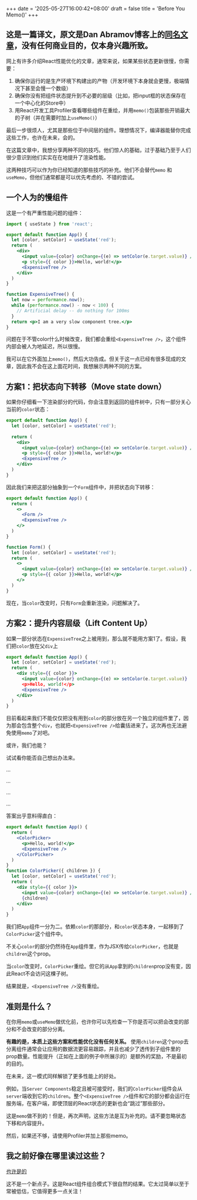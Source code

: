 +++
date = '2025-05-27T16:00:42+08:00'
draft = false
title = 'Before You Memo()'
+++

## 这是一篇译文，原文是Dan Abramov博客上的[同名文章](https://overreacted.io/before-you-memo/)，没有任何商业目的，仅本身兴趣所致。

网上有许多介绍React性能优化的文章，通常来说，如果某些状态更新很慢，你需要：


1. 确保你运行的是生产环境下构建出的产物（开发环境下本身就会更慢，极端情况下甚至会慢一个数级）
2. 确保你没有把组件状态提升到不必要的层级（比如，把input框的状态保存在一个中心化的Store中）
3. 用React开发工具Profiler查看哪些组件在重绘，并用`memo()`包装那些开销最大的子树（并在需要时加上`useMemo()`）


最后一步很烦人，尤其是那些位于中间层的组件。理想情况下，编译器能替你完成这些工作，也许在未来，会的。

在这篇文章中，我想分享两种不同的技巧。他们惊人的基础，过于基础乃至于人们很少意识到他们实实在在地提升了渲染性能。

这两种技巧可以作为你已经知道的那些技巧的补充。他们不会替代`memo` 和`useMemo`，但他们通常都是可以优先考虑的、不错的尝试。

## 一个人为的慢组件

这是一个有严重性能问题的组件：

```jsx {linenos=inline}
import { useState } from 'react';

export default function App() {
  let [color, setColor] = useState('red');
  return (
    <div>
      <input value={color} onChange={(e) => setColor(e.target.value)} />
      <p style={{ color }}>Hello, world!</p>
      <ExpensiveTree />
    </div>
  )
}

function ExpensiveTree() {
  let now = performance.now();
  while (performance.now() - now < 100) {
    // Artificial delay -- do nothing for 100ms
  }
  return <p>I am a very slow component tree.</p>
}


```

问题在于不管color什么时候改变，我们都会重绘`<ExpensiveTree />`，这个组件内部会被人为地延迟，所以很慢。

我可以在它外面加上`memo()`，然后大功告成。但关于这一点已经有很多现成的文章，因此我不会在这上面花时间，我想展示两种不同的方案。

## 方案1：把状态向下转移（Move state down）

如果你仔细看一下渲染部分的代码，你会注意到返回的组件树中，只有一部分关心当前的`color`状态：

```jsx {linenos=inline hl_lines=[2, "6-7"]}
export default function App() {
  let [color, setColor] = useState('red');
 
  return (
    <div>
      <input value={color} onChange={(e) => setColor(e.target.value)} />
      <p style={{ color }}>Hello, world!</p>
      <ExpensiveTree />
    </div>
  )
}
```

因此我们来把这部分抽象到一个`Form`组件中，并把状态向下转移：

```jsx {linenos=inline hl_lines=[4, 11, "14-15"]}
export default function App() {
  return (
    <>
      <Form />
      <ExpensiveTree />
    </>
  )
}

function Form() {
  let [color, setColor] = useState('red');
  return (
    <>
      <input value={color} onChange={(e) => setColor(e.target.value)} /> 
      <p style={{ color }}>Hello, world!</p>
    </>
  )
}
```
现在，当`color`改变时，只有`Form`会重新渲染，问题解决了。

## 方案2：提升内容层级（Lift Content Up）

如果一部分状态在`ExpensiveTree`之上被用到，那么就不能用方案1了。假设，我们把`color`放在父`div`上

```jsx {linenos=inline}
export default function App() {
  let [color, setColor] = useState('red');
  return (
    <div style={{ color }}>
      <input value={color} onChange={(e) => setColor(e.target.value)} 
      <p>Hello, world!</p>
      <ExpensiveTree />
    </div>
  )
}
```
目前看起来我们不能仅仅把没有用到`color`的部分放在另一个独立的组件里了，因为那会包含整个`div`，也就把`<ExpensiveTree />`给囊括进来了。这次再也无法避免使用`memo`了对吧。

或许，我们也能？

试试看你能否自己想出办法来。

...


...

...

...

答案出乎意料得直白：

```jsx {linenos=inline hl_lines=[4,5, 9, 14]}
export default function App() {
  return (
    <ColorPicker>
      <p>Hello, world!</p>
      <ExpensiveTree />
    </ColorPicker>
  )
}
function ColorPicker({ children }) {
  let [color, setColor] = useState('red');
  return (
    <div style={{ color }}>
      <input value={color} onChange={(e) => setColor(e.target.value)} />
      {children}
    </div>
  )
}
```

我们把`App`组件一分为二。依赖`color`的那部分，和`color`状态本身，一起移到了`ColorPicker`这个组件中。

不关心`color`的部分仍然待在`App`组件里，作为JSX传给`ColorPicker`，也就是`children`这个prop。

当`color`改变时，`ColorPicker`重绘。但它的从`App`拿到的`children`prop没有变，因此React不会访问这棵子树。

结果就是，`<ExpensiveTree />`没有重绘。

## 准则是什么？

在你用`memo`或`useMemo`做优化前，也许你可以先检查一下你是否可以把会改变的部分和不会改变的部分分离。

**有趣的是，本质上这些方案和性能优化没有任何关系。** 使用`children`这个prop去分离组件通常会让应用的数据流更容易跟踪，并且也减少了透传到子组件里的prop数量。性能提升（正如在上面的例子中所展示的）是额外的奖励，不是最初的目的。

在未来，这一模式同样解锁了更多性能上的好处。

例如，当`Server Components`稳定且被可接受时，我们的`ColorPicker`组件会从`server`端收到它的`children`。整个`<ExpensiveTree />`组件和它的部分都会运行在服务端，在客户端，即使顶层的React状态的更新也会“跳过”那些部分。

这是`memo`做不到的！但是，再次声明，这些方法是互为补充的。请不要忽略状态下移和内容提升。

然后，如果还不够，请使用Profiler并加上那些memo。

## 我之前好像在哪里读过这些？

[也许是的](https://kentcdodds.com/blog/optimize-react-re-renders)

这不是一个新点子。这是React组件组合模式下很自然的结果。它太过简单以至于常被低估，它值得更多一点关注！



